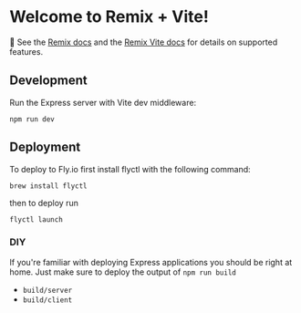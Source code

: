 # Welcome to Remix + Vite!

📖 See the [Remix docs](https://remix.run/docs) and the [Remix Vite docs](https://remix.run/docs/en/main/future/vite) for details on supported features.

## Development

Run the Express server with Vite dev middleware:

```shellscript
npm run dev
```

## Deployment

To deploy to Fly.io first install flyctl with the following command:

```shellscript
brew install flyctl
```

then to deploy run

```shellscript
flyctl launch
```

### DIY

If you're familiar with deploying Express applications you should be right at home. Just make sure to deploy the output of `npm run build`

- `build/server`
- `build/client`